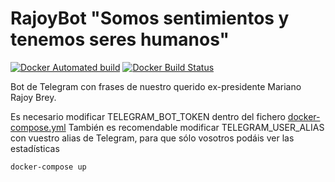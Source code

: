 # RajoyBot "Somos sentimientos y tenemos seres humanos"

[![Docker Automated build](https://img.shields.io/docker/cloud/automated/elraro/rajoybot)](https://hub.docker.com/r/elraro/rajoybot) [![Docker Build Status](https://img.shields.io/docker/cloud/build/elraro/rajoybot)](https://hub.docker.com/r/elraro/rajoybot)

Bot de Telegram con frases de nuestro querido ex-presidente Mariano Rajoy Brey.

Es necesario modificar TELEGRAM_BOT_TOKEN dentro del fichero [docker-compose.yml](../blob/master/docker-compose.yml)
También es recomendable modificar TELEGRAM_USER_ALIAS con vuestro alias de Telegram, para que sólo vosotros podáis ver las estadísticas

```
docker-compose up
```
